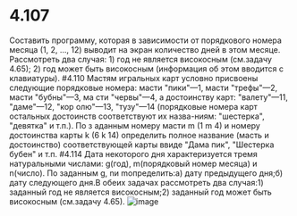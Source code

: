 # 4.107
Составить программу, которая в зависимости от порядкового номера месяца (1, 2, ..., 12) выводит на экран количество дней в этом месяце. Рассмотреть два случая: 1) год не является високосным (см.задачу 4.65); 2) год может быть високосным (информация об этом вводится с клавиатуры).
#4.110
Мастям игральных карт условно присвоены следующие порядковые номера: масти "пики"—1, масти "трефы"—2, масти "бубны"—3, ма сти "червы"—4, а достоинству карт: "валету"—11, "даме"—12, "кор олю"—13, "тузу"—14 (порядковые номера карт остальных достоинств соответствуют их назва-ниям: "шестерка", "девятка" и т.п.). По з аданным номеру масти m (1 m 4) и номеру достоинства карты k (6 k 14) определить полное название (масть и достоинство) соответствующей карты ввиде "Дама пик", "Шестерка бубен" и т.п.
#4.114
Дата некоторого дня характеризуется тремя натуральными числами: g(год), m(порядковый номер месяца) и n(число). По заданным g, nи mопределить:а) дату предыдущего дня;б) дату следующего дня.В обеих задачах рассмотреть два случая:1) заданный год не является високосным;2) заданный год может быть високосным (см.задачу 4.65).
![image](https://user-images.githubusercontent.com/67004012/197463425-f8683630-0f41-44dc-bf87-0c83bde8f3b7.png)
